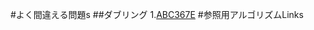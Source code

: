 #よく間違える問題s
    ##ダブリング
        1.[ABC367E](https://atcoder.jp/contests/abc367/tasks/abc367_e)
#参照用アルゴリズムLinks
